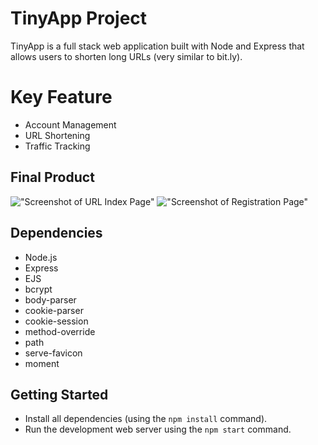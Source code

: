 # TinyApp Project

TinyApp is a full stack web application built with Node and Express that allows users to shorten long URLs (very similar to bit.ly).

# Key Feature
- Account Management
- URL Shortening
- Traffic Tracking

## Final Product

!["Screenshot of URL Index Page"](https://github.com/mrchenliang/tinyapp/blob/master/docs/URL%20Index%20Page.png)
!["Screenshot of Registration Page"](https://github.com/mrchenliang/tinyapp/blob/master/docs/Registration%20Page.png)

## Dependencies

- Node.js
- Express
- EJS
- bcrypt
- body-parser
- cookie-parser
- cookie-session
- method-override
- path
- serve-favicon
- moment 

## Getting Started

- Install all dependencies (using the `npm install` command).
- Run the development web server using the `npm start` command.